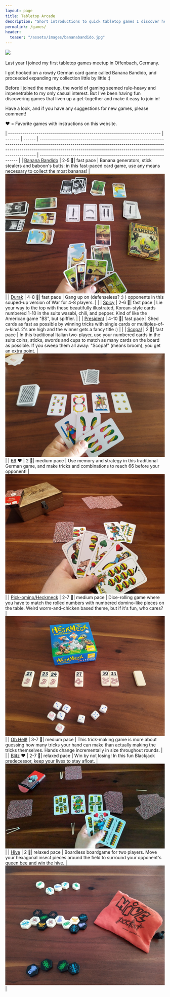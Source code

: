 ```yaml
---
layout: page
title: Tabletop Arcade
description: "Short introductions to quick tabletop games I discover here, there and everywhere."
permalink: /games/
header:
  teaser: "/assets/images/bananabandido.jpg"
---
```

<style type="text/css">
.tg  {border-collapse:collapse;border-spacing:0;border-color:#ffffff;}
.tg td{font-family:Arial, sans-serif;font-size:14px;padding:10px 10px;border-style:solid;border-width:1px;overflow:hidden;word-break:normal;border-color:#ffffff;}
.tg th{font-family:Arial, sans-serif;font-size:14px;font-weight:normal;padding:0px 0px;border-style:solid;border-width:1px;overflow:hidden;word-break:normal;border-color:#ffffff;}
.tg .tg-iwtr{background-color:#34cdf9;color:#ffffff;vertical-align:top;}
.tg .tg-yzt1{background-color:#efefef;vertical-align:top}
.tg .tg-cxkv{background-color:#ffffff}
.tg .tg-bsv2{background-color:#efefef}
.tg .tg-3we0{background-color:#ffffff;vertical-align:top}
.tg .tg-yw4l{vertical-align:top}

@media all and (max-width: 479px) {
  table,
  thead,
  tbody,
  th,
  td,
  tr {
    display: block	;
  }


}
@media all and (min-width: 480px)  {
.zoom {
  /* padding: 50px;
  background-color: green; */
  transition: transform .2s; /* Animation */
  /* width: 200px;
  height: 200px; */
  margin: 0 auto;
}

.zoom:hover {
  transform: scale(3); /* (150% zoom - Note: if the zoom is too large, it will go outside of the viewport) */
}
}
</style>

<a href="https://boardgamegeek.com/user/Brianingermany"><img src="https://boardgamegeek.com/jswidget.php?username=Brianingermany&numitems=6&header=1&text=none&images=medium pace&show=random&imagesonly=1&imagepos=right&inline=1&domains%5B%5D=boardgame&imagewidget=1" border="0"/></a>
   
Last year I joined my first tabletop games meetup in Offenbach, Germany.

I got hooked on a rowdy German card game called Banana Bandido, and proceeded expanding my collection little by little :)

Before I joined the meetup, the world of gaming seemed rule-heavy and impenetrable to my only casual interest. But I've been having fun discovering games that liven up a get-together and make it easy to join in!

Have a look, and if you have any suggestions for new games, please comment!  

:heart: = Favorite games with instructions on this website.

| --------------------------------------------------------------------------- | ------- | ------ | ---------------------------------------------------------------------------------------------------------------------------------------------------------------------------------------------------------------------------------------- | ------------------------------------------------------------------- |
| [Banana Bandido](https://boardgamegeek.com/boardgame/290462/banana-bandido) | 2-5 :boy:| fast pace   | Banana generators, stick stealers and baboon's butts: in this fast-paced card game, use any means necessary to collect the most bananas!                                                                                                 | <img class="zoom" src="/assets/images/bananabandido.jpg"  alt="bananabandido">   |
| [Durak](https://boardgamegeek.com/boardgame/29351/durak)                    | 4-8 :boy:| fast pace   | Gang up on (defenseless? :) ) opponents in this souped-up version of War for 4-8 players.                                                                                                                                                |                                                                     |
| [Spicy](https://boardgamegeek.com/boardgame/299169/spicy)                   | 2-6 :boy:| fast pace   | Lie your way to the top with these beautifully illustrated, Korean-style cards numbered 1-10 in the suits wasabi, chili, and pepper. Kind of like the American game "BS", but spiffier.                                                  |                                                                     |
| [President](https://boardgamegeek.com/boardgame/6748/scum-food-chain-game)  | 4-10 :boy:| fast pace   | Shed cards as fast as possible by winning tricks with single cards or multiples-of-a-kind. 2's are high and the winner gets a fancy title :)                                                                                             |                                                                     |
| [Scopa!](https://boardgamegeek.com/boardgame/15889/scopa)                   | 2 :boy:| fast pace   | In this traditional Italian two-player, use your numbered cards in the suits coins, sticks, swords and cups to match as many cards on the board as possible. If you sweep them all away: "Scopa!" (means broom), you get an extra point. | <img class="zoom" src="/assets/images/scopa.jpg" alt="scopa">                    |
| [66](https://thejunkyard.cc/2022/10/09/sixty-six_cardgame.html) :heart:      | 2 :boy:| medium pace | Use memory and strategy in this traditional German game, and make tricks and combinations to reach 66 before your opponent!                                                                                                                                                                | <img class="zoom" src="/assets/images/66.jpg"  alt="66">                         |
| [Pick-omino/Heckmeck](https://boardgamegeek.com/boardgame/15818/pickomino)  | 2-7 :boy:| medium pace | Dice-rolling game where you have to match the rolled numbers with numbered domino-like pieces on the table. Weird worm-and-chicken based theme, but if it's fun, who cares?                                                              | <img class="zoom" src="/assets/images/heckmeck.jpg" alt="heckmeck">              |
| [Oh Hell!](https://boardgamegeek.com/boardgame/1116/oh-hell)                   | 3-7 :boy:| medium pace | This trick-making game is more about guessing how many tricks your hand can make than actually making the tricks themselves. Hands change incrementally in size throughout rounds.                    |                                                                     |
| [Blitz](https://thejunkyard.cc/2022/10/09/blitz_cardgame.html)  :heart:      | 2-7 :boy:| relaxed pace   | Win by not losing! In this fun Blackjack predecessor, keep your lives to stay afloat.                                                                                                                                                    | <img class="zoom" src="/assets/images/blitz.jpg" alt="blitz">                    |
| [Hive](https://boardgamegeek.com/boardgame/2655/hive)                       | 2 :boy:| relaxed pace   | Boardless boardgame for two players. Move your hexagonal insect pieces around the field to surround your opponent's queen bee and win the hive.                                                                                          | <img class="zoom" src="/assets/images/hive.jpg" alt="hive">                      |


<script src="https://utteranc.es/client.js"
  repo="BrianInGermany/BrianInGermany.github.io"
  issue-term="pathname"
  theme="github-light"
  crossorigin="anonymous"
  async>
</script>